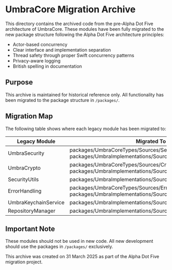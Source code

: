 # UmbraCore Migration Archive

This directory contains the archived code from the pre-Alpha Dot Five architecture of UmbraCore. These modules have been fully migrated to the new package structure following the Alpha Dot Five architecture principles:

- Actor-based concurrency
- Clear interface and implementation separation
- Thread safety through proper Swift concurrency patterns
- Privacy-aware logging
- British spelling in documentation

## Purpose

This archive is maintained for historical reference only. All functionality has been migrated to the package structure in `/packages/`. 

## Migration Map

The following table shows where each legacy module has been migrated to:

| Legacy Module | Migrated To |
|---------------|------------|
| UmbraSecurity | packages/UmbraCoreTypes/Sources/SecurityInterfaces + packages/UmbraImplementations/Sources/SecurityImplementation |
| UmbraCrypto | packages/UmbraCoreTypes/Sources/CryptoTypes + packages/UmbraImplementations/Sources/CryptoServices |
| SecurityUtils | packages/UmbraImplementations/Sources/SecurityUtils |
| ErrorHandling | packages/UmbraCoreTypes/Sources/ErrorCoreTypes + packages/UmbraImplementations/Sources/ErrorHandlingImpl |
| UmbraKeychainService | packages/UmbraImplementations/Sources/KeychainServices |
| RepositoryManager | packages/UmbraImplementations/Sources/RepositoryServices |

## Important Note

These modules should not be used in new code. All new development should use the packages in `/packages/` exclusively.

This archive was created on 31 March 2025 as part of the Alpha Dot Five migration project.
